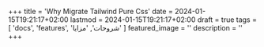 +++
title = 'Why Migrate Tailwind Pure Css'
date = 2024-01-15T19:21:17+02:00
lastmod = 2024-01-15T19:21:17+02:00
draft = true
tags = [
    'docs',
    'features',
    'شروحات',
    'مزايا'
    ]
featured_image = ''
description = ''
+++
